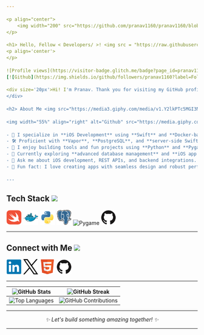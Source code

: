 ```yaml
---

<p align="center">
    <img width="200" src="https://github.com/pranav1160/pranav1160/blob/main/profile.png">
</p>

<h1> Hello, Fellow < Developers/ >! <img src = "https://raw.githubusercontent.com/MartinHeinz/MartinHeinz/master/wave.gif" width = 30px> </h1>
<p align='center'>
</p>

![Profile views](https://visitor-badge.glitch.me/badge?page_id=pranav1160.pranav1160)
[![Github](https://img.shields.io/github/followers/pranav1160?label=Follow&style=social)](https://github.com/pranav1160)

<div size='20px'>Hi! I'm Pranav. Thank you for visiting my GitHub profile! 😊  
</div>

<h2> About Me <img src="https://media3.giphy.com/media/v1.Y2lkPTc5MGI3NjExdnNveHU4dGZucGt0cnkxM3YwZzQ3NHU1cGJ3MTJjaHJxbGM0dXd5MSZlcD12MV9pbnRlcm5hbF9naWZfYnlfaWQmY3Q9Zw/Qglpf2QiuCKMU/giphy.gif" width="100px"></h2>

<img width="55%" align="right" alt="Github" src="https://media.giphy.com/media/1xk9SiIqyBybUrPh2U/giphy.gif" />

- 🚀 I specialize in **iOS Development** using **Swift** and **Docker-based** backends.  
- 🛠️ Proficient with **Vapor**, **PostgreSQL**, and **server-side Swift**.  
- 🐍 I enjoy building tools and fun projects using **Python** and **Pygame**.  
- 🌱 Currently exploring **advanced database management** and **iOS app architecture patterns**.  
- 💬 Ask me about iOS development, REST APIs, and backend integrations.  
- 🎯 Fun fact: I love creating apps with seamless design and robust performance!  

---
```


<h2> Tech Stack <img src="https://media.giphy.com/media/QssGEmpkyEOhBCb7e1/giphy.gif" width="32px"></h2>

<p>
    <img src="https://raw.githubusercontent.com/devicons/devicon/master/icons/swift/swift-original.svg" alt="Swift" width="40" height="40"/>
    <img src="https://raw.githubusercontent.com/devicons/devicon/master/icons/docker/docker-original.svg" alt="Docker" width="40" height="40"/>
    <img src="https://raw.githubusercontent.com/devicons/devicon/master/icons/python/python-original.svg" alt="Python" width="40" height="40"/>
    <img src="https://raw.githubusercontent.com/devicons/devicon/master/icons/postgresql/postgresql-original.svg" alt="PostgreSQL" width="40" height="40"/>
    <img src="https://raw.githubusercontent.com/devicons/devicon/master/icons/pygame/pygame-original.svg" alt="Pygame" width="40" height="40"/>
    <img src="https://raw.githubusercontent.com/devicons/devicon/master/icons/github/github-original.svg" alt="GitHub" width="40" height="40"/>
</p>

---

<h2> Connect with Me <img src="https://raw.githubusercontent.com/ShahriarShafin/ShahriarShafin/main/Assets/handshake.gif" width="100px"></h2>

<p>
    <a href="https://www.linkedin.com/in/pranav1160/" target="_blank"><img alt="LinkedIn" src="https://raw.githubusercontent.com/devicons/devicon/master/icons/linkedin/linkedin-original.svg" width="40" height="40"/></a>
    <a href="https://twitter.com/pranav1160" target="_blank"><img alt="Twitter" src="https://raw.githubusercontent.com/devicons/devicon/master/icons/twitter/twitter-original.svg" width="40" height="40"/></a>
    <a href="https://pranav1160.github.io/" target="_blank"><img alt="Portfolio" src="https://raw.githubusercontent.com/devicons/devicon/master/icons/html5/html5-original.svg" width="40" height="40"/></a>
    <a href="https://github.com/pranav1160" target="_blank"><img alt="GitHub" src="https://raw.githubusercontent.com/devicons/devicon/master/icons/github/github-original.svg" width="40" height="40"/></a>
</p>

---

| ![GitHub Stats](https://github-readme-stats.vercel.app/api?username=pranav1160&show_icons=true&theme=radical) | ![GitHub Streak](https://github-readme-streak-stats.herokuapp.com/?user=pranav1160&theme=radical) |
| --- | --- |
| ![Top Languages](https://github-readme-stats.vercel.app/api/top-langs/?username=pranav1160&layout=compact&theme=radical) | ![GitHub Contributions](https://activity-graph.herokuapp.com/graph?username=pranav1160&theme=radical) |

---

<p align="center">
    <i>✨ Let's build something amazing together! ✨</i>
</p>

---
